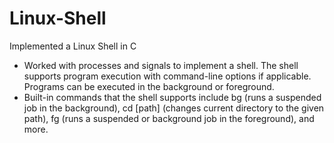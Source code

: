 # Linux-Shell
Implemented a Linux Shell in C
- Worked with processes and signals to implement a shell. The shell supports program execution
with command-line options if applicable. Programs can be executed in the background or
foreground.
- Built-in commands that the shell supports include bg <jobID> (runs a suspended job in the
background), cd [path] (changes current directory to the given path), fg <jobID> (runs a
suspended or background job in the foreground), and more.
